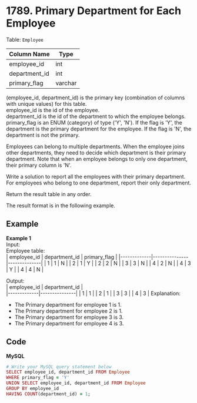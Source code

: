# 1789. Primary Department for Each Employee
Table: `Employee`

| Column Name   |  Type   |
|---------------|---------|
| employee_id   | int     |
| department_id | int     |
| primary_flag  | varchar |

(employee_id, department_id) is the primary key (combination of columns with unique values) for this table.  
employee_id is the id of the employee.  
department_id is the id of the department to which the employee belongs.  
primary_flag is an ENUM (category) of type ('Y', 'N'). If the flag is 'Y', the department is the primary department for the employee. If the flag is 'N', the department is not the primary.  
 

Employees can belong to multiple departments. When the employee joins other departments, they need to decide which department is their primary department. Note that when an employee belongs to only one department, their primary column is 'N'.  

Write a solution to report all the employees with their primary department. For employees who belong to one department, report their only department.  

Return the result table in any order.  

The result format is in the following example.  

 
## Example
**Example 1**  
Input:   
Employee table:  
| employee_id | department_id | primary_flag |
|-------------|---------------|--------------|
| 1           | 1             | N            |
| 2           | 1             | Y            |
| 2           | 2             | N            |
| 3           | 3             | N            |
| 4           | 2             | N            |
| 4           | 3             | Y            |
| 4           | 4             | N            |

Output:  
| employee_id | department_id |  
|-------------|---------------|
| 1           | 1             |
| 2           | 1             |
| 3           | 3             |
| 4           | 3             |
Explanation:  
- The Primary department for employee 1 is 1.  
- The Primary department for employee 2 is 1.  
- The Primary department for employee 3 is 3.  
- The Primary department for employee 4 is 3.

## Code
**MySQL**  
```ruby
# Write your MySQL query statement below
SELECT employee_id, department_id FROM Employee
WHERE primary_flag = 'Y'
UNION SELECT employee_id, department_id FROM Employee
GROUP BY employee_id
HAVING COUNT(department_id) = 1;
```
